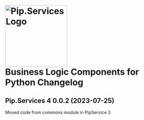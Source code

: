 # <img src="https://uploads-ssl.webflow.com/5ea5d3315186cf5ec60c3ee4/5edf1c94ce4c859f2b188094_logo.svg" alt="Pip.Services Logo" width="200"> <br/> Business Logic Components for Python Changelog

## <a name="0.0.2"></a>Pip.Services 4 0.0.2 (2023-07-25)
Moved code from commons module in PipService 3